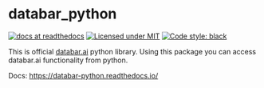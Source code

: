 # databar_python

[![docs at readthedocs][docs-badge]][docs-link]
[![Licensed under MIT][license-badge]][license-link]
[![Code style: black][black-badge]][black-link]

[docs-badge]: https://readthedocs.org/projects/databar-python/badge/?version=latest
[docs-link]: https://databar-python.readthedocs.io/
[license-badge]: https://databar-python.readthedocs.io/en/latest/_static/license.svg
[license-link]: https://github.com/databar-ai/databar-python/blob/master/LICENSE
[black-badge]: https://img.shields.io/badge/code%20style-black-000000.svg
[black-link]: https://github.com/psf/black

This is official [databar.ai][databar.ai] python library. Using this package you can access databar.ai functionality from python.

[databar.ai]: https://databar.ai

Docs: https://databar-python.readthedocs.io/
